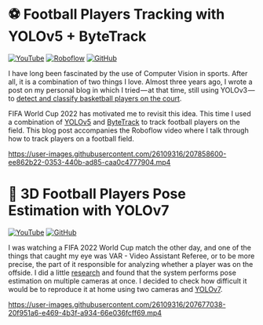 # ⚽  Football Players Tracking with YOLOv5 + ByteTrack

[![YouTube](https://badges.aleen42.com/src/youtube.svg)](https://www.youtube.com/watch?v=QCG8QMhga9k)
[![Roboflow](https://raw.githubusercontent.com/roboflow-ai/notebooks/main/assets/badges/roboflow-blogpost.svg)](https://blog.roboflow.com/track-football-players/)
[![GitHub](https://badges.aleen42.com/src/github.svg)](https://github.com/roboflow-ai/notebooks/blob/main/notebooks/how-to-track-football-players.ipynb)

I have long been fascinated by the use of Computer Vision in sports. After all, it is a combination of two things I love. Almost three years ago, I wrote a post on my personal blog in which I tried — at that time, still using YOLOv3 — to [detect and classify basketball players on the court](https://towardsdatascience.com/chess-rolls-or-basketball-lets-create-a-custom-object-detection-model-ef53028eac7d).

FIFA World Cup 2022 has motivated me to revisit this idea. This time I used a combination of [YOLOv5](https://github.com/ultralytics/yolov5) and [ByteTrack](https://github.com/ifzhang/ByteTrack) to track football players on the field. This blog post accompanies the Roboflow video where I talk through how to track players on a football field.

https://user-images.githubusercontent.com/26109316/207858600-ee862b22-0353-440b-ad85-caa0c4777904.mp4

# 🤸  3D Football Players Pose Estimation with YOLOv7

[![YouTube](https://badges.aleen42.com/src/youtube.svg)](https://www.youtube.com/watch?v=AWjKfjDGiYE)
[![GitHub](https://badges.aleen42.com/src/github.svg)](https://github.com/SkalskiP/sport/tree/master/football-players-pose-estimation)

I was watching a FIFA 2022 World Cup match the other day, and one of the things that caught my eye was VAR - Video Assistant Referee, or to be more precise, the part of it responsible for analyzing whether a player was on the offside. I did a little [research](https://www.youtube.com/watch?v=WycjDx6giVE) and found that the system performs pose estimation on multiple cameras at once. I decided to check how difficult it would be to reproduce it at home using two cameras and [YOLOv7](https://github.com/WongKinYiu/yolov7).

https://user-images.githubusercontent.com/26109316/207677038-20f951a6-e469-4b3f-a934-66e036fcff69.mp4
